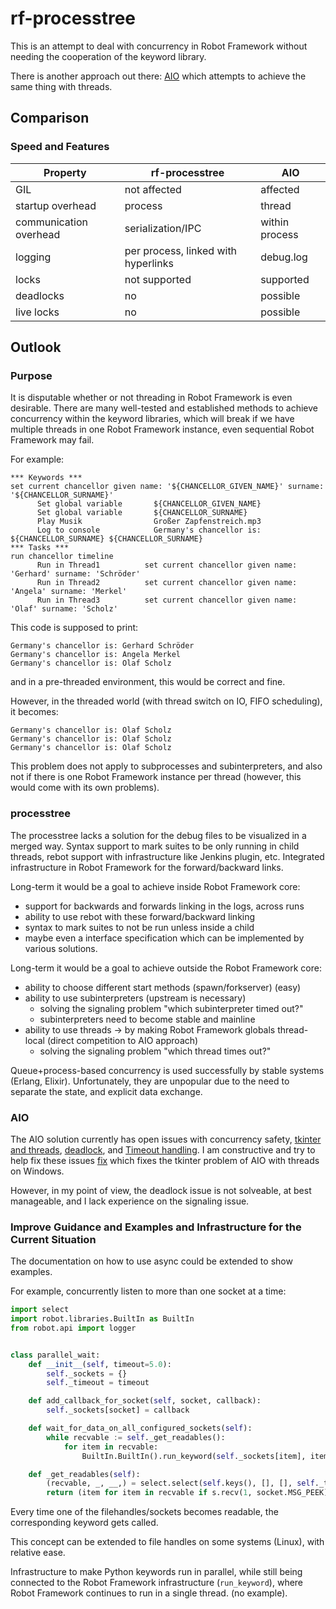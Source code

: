 # rf-processtree
This is an attempt to deal with concurrency in Robot Framework without needing the cooperation of the keyword library.

There is another approach out there: [AIO](https://github.com/test-fullautomation/RobotFramework_AIO) which attempts to achieve the same thing with threads.

## Comparison

### Speed and Features
| Property               | rf-processtree                      | AIO            |
| -------------          | -------------                       | -------------  |
| GIL                    | not affected                        | affected       |
| startup overhead       | process                             | thread         |
| communication overhead | serialization/IPC                   | within process |
| logging                | per process, linked with hyperlinks | debug.log      |
| locks                  | not supported                       | supported      |
| deadlocks              | no                                  | possible       |
| live locks             | no                                  | possible       |

## Outlook
### Purpose

It is disputable whether or not threading in Robot Framework is even desirable. There are many well-tested and established methods to achieve concurrency within the keyword libraries, which will break if we have multiple threads in one Robot Framework instance, even sequential Robot Framework may fail.

For example:
```robot
*** Keywords ***
set current chancellor given name: '${CHANCELLOR_GIVEN_NAME}' surname: '${CHANCELLOR_SURNAME}'
      Set global variable       ${CHANCELLOR_GIVEN_NAME}
      Set global variable       ${CHANCELLOR_SURNAME}
      Play Musik                Großer Zapfenstreich.mp3
      Log to console            Germany's chancellor is: ${CHANCELLOR_SURNAME} ${CHANCELLOR_SURNAME}
*** Tasks ***
run chancellor timeline
      Run in Thread1          set current chancellor given name: 'Gerhard' surname: 'Schröder'
      Run in Thread2          set current chancellor given name: 'Angela' surname: 'Merkel'
      Run in Thread3          set current chancellor given name: 'Olaf' surname: 'Scholz'
```
This code is supposed to print:
```
Germany's chancellor is: Gerhard Schröder
Germany's chancellor is: Angela Merkel
Germany's chancellor is: Olaf Scholz
```
and in a pre-threaded environment, this would be correct and fine.

However, in the threaded world (with thread switch on IO, FIFO scheduling), it becomes:
```
Germany's chancellor is: Olaf Scholz
Germany's chancellor is: Olaf Scholz
Germany's chancellor is: Olaf Scholz
```
This problem does not apply to subprocesses and subinterpreters, and also not if there is one Robot Framework instance per thread (however, this would come with its own problems).

### processtree
The processtree lacks a solution for the debug files to be visualized in a merged way. Syntax support to mark suites to be only running in child threads, rebot support with infrastructure like Jenkins plugin, etc. Integrated infrastructure in Robot Framework for the forward/backward links.

Long-term it would be a goal to achieve inside Robot Framework core:
 - support for backwards and forwards linking in the logs, across runs
 - ability to use rebot with these forward/backward linking
 - syntax to mark suites to not be run unless inside a child
 - maybe even a interface specification which can be implemented by various solutions.

Long-term it would be a goal to achieve outside the Robot Framework core:
 - ability to choose different start methods (spawn/forkserver) (easy)
 - ability to use subinterpreters (upstream is necessary)
   - solving the signaling problem "which subinterpreter timed out?"
   - subinterpreters need to become stable and mainline
 - ability to use threads -> by making Robot Framework globals thread-local (direct competition to AIO approach)
   - solving the signaling problem "which thread times out?"

Queue+process-based concurrency is used successfully by stable systems (Erlang, Elixir). Unfortunately, they are unpopular due to the need to separate the state, and explicit
data exchange.

### AIO
The AIO solution currently has open issues with concurrency safety,
[tkinter and threads](https://github.com/test-fullautomation/robotframework/issues/110),
[deadlock](https://github.com/test-fullautomation/robotframework/issues/117), and 
[Timeout handling](https://github.com/test-fullautomation/robotframework/issues/118). I am constructive and try to help fix these issues [fix](https://github.com/robotframework/robotframework/pull/5343) which fixes the tkinter problem of AIO with threads on Windows.

However, in my point of view, the deadlock issue is not solveable, at best manageable, and I lack experience on the signaling issue.

### Improve Guidance and Examples and Infrastructure for the Current Situation

The documentation on how to use async could be extended to show examples.

For example, concurrently listen to more than one socket at a time:
```python
import select
import robot.libraries.BuiltIn as BuiltIn
from robot.api import logger


class parallel_wait:
    def __init__(self, timeout=5.0):
        self._sockets = {}
        self._timeout = timeout

    def add_callback_for_socket(self, socket, callback):
        self._sockets[socket] = callback

    def wait_for_data_on_all_configured_sockets(self):
        while recvable := self._get_readables():
            for item in recvable:
                BuiltIn.BuiltIn().run_keyword(self._sockets[item], item)

    def _get_readables(self):
        (recvable, _, __,) = select.select(self.keys(), [], [], self._timeout)
        return (item for item in recvable if s.recv(1, socket.MSG_PEEK))
```
Every time one of the filehandles/sockets becomes readable, the corresponding keyword gets called.

This concept can be extended to file handles on some systems (Linux), with relative ease.

Infrastructure to make Python keywords run in parallel, while still being connected to the Robot Framework
infrastructure (`run_keyword`), where Robot Framework continues to run in a single thread. (no example).
